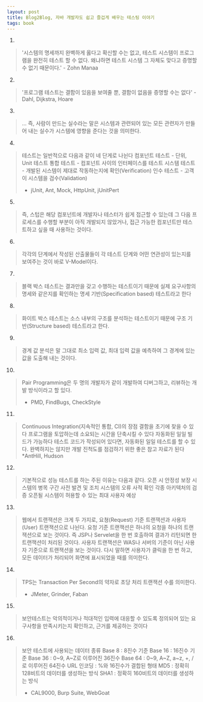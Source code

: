 ```yaml
---
layout: post
title: Blog2Blog, 자바 개발자도 쉽고 즐겁게 배우는 테스팅 이야기
tags: book
---
```


1. 
> '시스템의 명세까지 완벽하게 옳다고 확신할 수는 없고, 테스트 시스템이 프로그램을 완전히 테스트 할 수 없다. 왜냐하면 테스트 시스템 그 자체도 맞다고 증명할 수 없기 때문이다.' - Zohn Manaa

2. 
> '프로그램 테스트는 결함이 있음을 보여줄 뿐, 결함이 없음을 증명할 수는 없다' - Dahl, Dijkstra, Hoare

3. 
> ... 즉, 사람이 만드는 실수라는 말은 시스템과 관련되어 있는 모든 관련자가 만들어 내는 실수가 시스템에 영향을 준다는 것을 의미한다.

4. 
> 테스트는 일반적으로 다음과 같이 네 단게로 나뉜다
컴포넌트 테스트 - 단위, Unit 테스트
통합 테스트 - 컴포넌트 사이의 인터페이스를 테스트
시스템 테스트 - 개발된 시스템이 제대로 작동하는지에 확인(Verification)
인수 테스트 - 고객이 시스템을 검수(Validation)
> * jUnit, Ant, Mock, HttpUnit, jUnitPert

5. 
> 즉, 스텁은 해당 컴포넌트에 개발자나 테스터가 쉽게 접근할 수 있는데 그 다음 프로세스를 수행할 부분이 아직 개발되지 않았거나, 접근 가능한 컴포넌트만 테스트하고 싶을 때 사용하는 것이다.

6. 
> 각각의 단계에서 작성된 산출물들이 각 테스트 단계와 어떤 연관성이 있는지를 보여주는 것이 바로 V-Model이다.

7. 
> 블랙 박스 테스트는 결과만을 갖고 수행하는 테스트이기 때문에 실제 요구사항의 명세와 같은지를 확인하는 명세 기반(Specification based) 테스트라고 한다

8. 
> 화이트 박스 테스트는 소스 내부의 구조를 분석하는 테스트이기 때문에 구조 기반(Structure based) 테스트라고 한다.

9. 
> 경계 값 분석은 말 그대로 최소 입력 값, 최대 입력 값을 예측하여 그 경계에 있는 값을 도출해 내는 것이다.

10. 
> Pair Programming은  두 명의 개발자가 같이 개발하여 디버그하고, 리뷰하는 개발 방식이라고 할  있다.
> * PMD, FindBugs, CheckStyle

11. 
> Continuous Integration(지속적인 통합, CI)의 장점
결함을 초기에 찾을 수 있다
프로그램을 토압하는데 소요되는 시간을 단축시킬 수 있다
자동화된 일일 빌드가 가능하다
테스트 코드가 작성되어 있다면, 자동화된 일일 테스트를 할 수 있다.
완벽하지는 않지만 개발 진척도를 점검하기 위한 좋은 참고 자료가 된다
> *AntHill, Hudson

12. 
> 기본적으로 성능 테스트를 하는 주된 이유는 다음과 같다.
오픈 시 안정성 보장
시스템의 병목 구간 사전 발견 및 조치
시스템의 오류 사적 확인
각종 아키텍처의 검증
오픈될 시스템이 허용할 수 있는 최대 사용자 예상

13. 
> 웹에서 트랜잭션은 크게 두 가지로, 요쳥(Request) 기준 트랜잭션과 사용자(User) 트랜잭션으로 나뉜다. 요청 기준 트랜잭션은 하나의 요청을 하나의 트랜잭션으로 보는 것이다. 즉 JSP나 Servelet을 한 번 호출하여 결과가 리턴되면 한 트랜잭션이 처리된 것이다. 사용자 트랜잭션은 WAS나 서버의 기준이 아닌 사용자 기준으로 트랜잭션을 보는 것이다. 다시 말하면 사용자가 클릭을 한 번 하고, 모든 데이터가 처리되어 화면에 표시되었을 때를 의미한다.

14. 
> TPS는 Transaction Per Second의 약자로 초당 처리 트랜잭션 수를 의미한다.
> * JMeter, Grinder, Faban

15. 
> 보안테스트는 악의적이거나 적대적인 입력에 대응할 수 있도록 정의되어 있는 요구사항을 만족시키는지 확인하고, 근거를 제공하는 것이다

16. 
> 보안 테스트에 사용되는 데이터 종류
Base 8 : 8진수 기준
Base 16 : 16진수 기준
Base 36 : 0~9, A~Z로 이루어진 36진수
Base 64 : 0~9, A~Z, a~z, +, /로 이루어진 64진수
URL 인코딩 : %와 16진수가 결합된 형태
MD5 : 정확히 128비트의 데이터를 생성하는 방식
SHA1 : 정확히 160비트의 데이터를 생성하는 방식
> * CAL9000, Burp Suite, WebGoat

